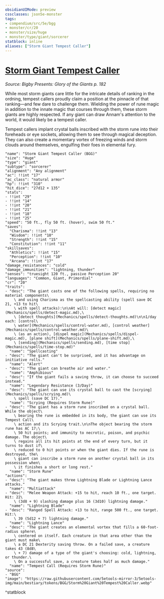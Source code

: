 ```yaml
---
obsidianUIMode: preview
cssclasses: json5e-monster
tags:
- compendium/src/5e/bgg
- monster/cr/20
- monster/size/huge
- monster/type/giant/sorcerer
statblock: inline
aliases: ["Storm Giant Tempest Caller"]
---
```

# [Storm Giant Tempest Caller](Mechanics\bestiary\giant/storm-giant-tempest-caller-bgg.md)
*Source: Bigby Presents: Glory of the Giants p. 182*  

While most storm giants care little for the intricate details of ranking in the ordning, tempest callers proudly claim a position at the pinnacle of that ranking—and few dare to challenge them. Wielding the power of rune magic in addition to the innate magic that courses through them, these storm giants are highly respected. If any giant can draw Annam's attention to the world, it would likely be a tempest caller.

Tempest callers implant crystal balls inscribed with the storm rune into their foreheads or eye sockets, allowing them to see through magical deception. They can also create a momentary vortex of freezing winds and storm clouds around themselves, engulfing their foes in elemental fury.

```statblock
"name": "Storm Giant Tempest Caller (BGG)"
"size": "Huge"
"type": "giant"
"subtype": "sorcerer"
"alignment": "Any alignment"
"ac": !!int "17"
"ac_class": "natural armor"
"hp": !!int "310"
"hit_dice": "27d12 + 135"
"stats":
- !!int "29"
- !!int "14"
- !!int "20"
- !!int "21"
- !!int "18"
- !!int "25"
"speed": "50 ft., fly 50 ft. (hover), swim 50 ft."
"saves":
  "Charisma": !!int "13"
  "Wisdom": !!int "10"
  "Strength": !!int "15"
  "Constitution": !!int "11"
"skillsaves":
  "Athletics": !!int "15"
  "Perception": !!int "10"
  "Arcana": !!int "17"
"damage_resistances": "cold"
"damage_immunities": "lightning, thunder"
"senses": "truesight 120 ft., passive Perception 20"
"languages": "Common, Giant, Primordial"
"cr": "20"
"traits":
- "desc": "The giant casts one of the following spells, requiring no material components\
    \ and using Charisma as the spellcasting ability (spell save DC 21, +13 to hit\
    \ with spell attacks):\n\nAt will: [detect magic](Mechanics/spells/detect-magic.md),\
    \ [detect thoughts](Mechanics/spells/detect-thoughts.md)\n\n1/day each: [control\
    \ water](Mechanics/spells/control-water.md), [control weather](Mechanics/spells/control-weather.md)\
    \ (as an action), [dispel magic](Mechanics/spells/dispel-magic.md), [plane shift](Mechanics/spells/plane-shift.md),\
    \ [sending](Mechanics/spells/sending.md), [time stop](Mechanics/spells/time-stop.md)"
  "name": "Spellcasting"
- "desc": "The giant can't be surprised, and it has advantage on initiative rolls."
  "name": "Alert"
- "desc": "The giant can breathe air and water."
  "name": "Amphibious"
- "desc": "If the giant fails a saving throw, it can choose to succeed instead."
  "name": "Legendary Resistance (3/Day)"
- "desc": "The giant can use its crystal ball to cast the [scrying](Mechanics/spells/scrying.md)\
    \ spell (save DC 17)."
  "name": "Scrying (Requires Storm Rune)"
- "desc": "The giant has a storm rune inscribed on a crystal ball. While the object\
    \ bearing the rune is embedded in its body, the giant can use its Tempest Call\
    \ action and its Scrying trait.\n\nThe object bearing the storm rune has AC 17;\
    \ 50 hit points; and immunity to necrotic, poison, and psychic damage. The object\
    \ regains all its hit points at the end of every turn, but it turns to dust if\
    \ reduced to 0 hit points or when the giant dies. If the rune is destroyed, the\
    \ giant can inscribe a storm rune on another crystal ball in its possession when\
    \ it finishes a short or long rest."
  "name": "Storm Rune"
"actions":
- "desc": "The giant makes three Lightning Blade or Lightning Lance attacks."
  "name": "Multiattack"
- "desc": "Melee Weapon Attack: +15 to hit, reach 10 ft., one target. Hit: 22\
    \ (3d8 + 9) slashing damage plus 16 (3d10) lightning damage."
  "name": "Lightning Blade"
- "desc": "Ranged Spell Attack: +13 to hit, range 500 ft., one target. Hit:\
    \ 39 (5d12 + 7) lightning damage."
  "name": "Lightning Lance"
- "desc": "The giant creates an elemental vortex that fills a 60-foot-radius sphere\
    \ centered on itself. Each creature in that area other than the giant must make\
    \ a DC 21 Dexterity saving throw. On a failed save, a creature takes 43 (8d8\
    \ + 7) damage of a type of the giant's choosing: cold, lightning, or thunder.\
    \ On a successful save, a creature takes half as much damage."
  "name": "Tempest Call (Requires Storm Rune)"
"source":
- "BGG"
"image": "https://raw.githubusercontent.com/5etools-mirror-3/5etools-img/main/bestiary/tokens/BGG/Storm%20Giant%20Tempest%20Caller.webp"
```
^statblock